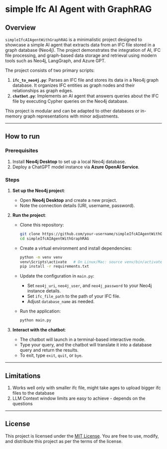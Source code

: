 # simple Ifc AI Agent with GraphRAG

## Overview

`simpleIfcAIAgentWithGraphRAG` is a minimalistic project designed to showcase a simple AI agent that extracts data from an IFC file stored in a graph database (Neo4j). The project demonstrates the integration of AI, IFC file processing, and graph-based data storage and retrieval using modern tools such as Neo4j, LangGraph, and Azure GPT.

The project consists of two primary scripts:
1. **`ifc_to_neo4j.py`**: Parses an IFC file and stores its data in a Neo4j graph database. It organizes IFC entities as graph nodes and their relationships as graph edges.
2. **`chatbot.py`**: Implements an AI agent that answers queries about the IFC file by executing Cypher queries on the Neo4j database.

This project is modular and can be adapted to other databases or in-memory graph representations with minor adjustments.

---

## How to run

### Prerequisites 

1. Install **Neo4j Desktop** to set up a local Neo4j database.
2. Deploy a ChatGPT model instance via **Azure OpenAI Service**.

### Steps

1. **Set up the Neo4j project**:
   - Open **Neo4j Desktop** and create a new project.
   - Note the connection details (URI, username, password).

2. **Run the project**:
   - Clone this repository:
     ```bash
     git clone https://github.com/your-username/simpleIfcAIAgentWithGraphRAG.git
     cd simpleIfcAIAgentWithGraphRAG
     ```
   - Create a virtual environment and install dependencies:
     ```bash
     python -m venv venv
     venv\Scripts\activate   # On Linux/Mac: source venv/bin/activate
     pip install -r requirements.txt
     ```
   - Update the configuration in `main.py`:
     - Set `neo4j_uri`, `neo4j_user`, and `neo4j_password` to your Neo4j instance details.
     - Set `ifc_file_path` to the path of your IFC file.
     - Adjust `database_name` as needed.

   - Run the application:
     ```bash
     python main.py
     ```

3. **Interact with the chatbot**:
   - The chatbot will launch in a terminal-based interactive mode.
   - Type your query, and the chatbot will translate it into a database query and return the results.
   - To exit, type `exit`, `quit`, or `bye`.

---

## Limitations

1. Works well only with smaller ifc file, might take ages to upload bigger ifc files to the database
2. LLM Context window limits are easy to achieve - depends on the questions

---

## License

This project is licensed under the [MIT License](LICENSE). You are free to use, modify, and distribute this project as per the terms of the license.
